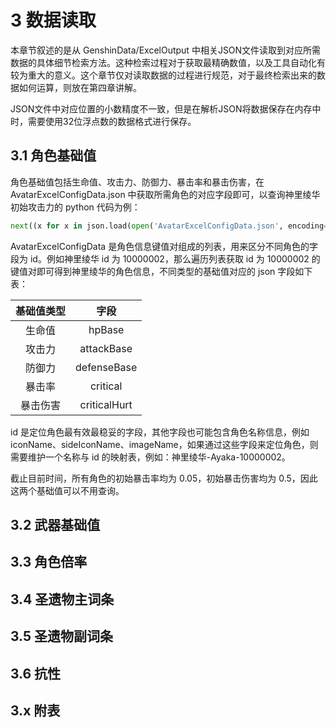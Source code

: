 # 3 数据读取

本章节叙述的是从 GenshinData/ExcelOutput 中相关JSON文件读取到对应所需数据的具体细节检索方法。这种检索过程对于获取最精确数值，以及工具自动化有较为重大的意义。这个章节仅对读取数据的过程进行规范，对于最终检索出来的数据如何运算，则放在第四章讲解。

JSON文件中对应位置的小数精度不一致，但是在解析JSON将数据保存在内存中时，需要使用32位浮点数的数据格式进行保存。

## 3.1 角色基础值

角色基础值包括生命值、攻击力、防御力、暴击率和暴击伤害，在 AvatarExcelConfigData.json 中获取所需角色的对应字段即可，以查询神里绫华初始攻击力的 python 代码为例：

```python
next((x for x in json.load(open('AvatarExcelConfigData.json', encoding='utf-8')) if x['id'] == 10000002), None)['attackBase']
```

AvatarExcelConfigData 是角色信息键值对组成的列表，用来区分不同角色的字段为 id。例如神里绫华 id 为 10000002，那么遍历列表获取 id 为 10000002 的键值对即可得到神里绫华的角色信息，不同类型的基础值对应的 json 字段如下表：

| 基础值类型 |     字段     |
| :--------: | :----------: |
|   生命值   |    hpBase    |
|   攻击力   |  attackBase  |
|   防御力   | defenseBase  |
|   暴击率   |   critical   |
|  暴击伤害  | criticalHurt |

id 是定位角色最有效最稳妥的字段，其他字段也可能包含角色名称信息，例如 iconName、sideIconName、imageName，如果通过这些字段来定位角色，则需要维护一个名称与 id 的映射表，例如：神里绫华-Ayaka-10000002。

截止目前时间，所有角色的初始暴击率均为 0.05，初始暴击伤害均为 0.5，因此这两个基础值可以不用查询。

## 3.2 武器基础值

## 3.3 角色倍率

## 3.4 圣遗物主词条

## 3.5 圣遗物副词条

## 3.6 抗性

## 3.x 附表
